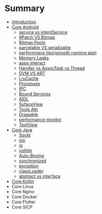 # Summary

* [Introduction](README.md)
* [Core Android](coreAndroid.md)
  * [service vs intentService](coreAndroid/service.md)
  * [9Patch VS Bitmap](coreAndroid/9patch-vs-bitmap.md)
  * [Bitmap Pools](coreAndroid/bitmap-pools.md)
  * [parcelable VS serializable](coreAndroid/parcelable-vs-serializable.md)
  * [performnace tips\(smooth running app\)](coreAndroid/performnace-tipssmooth-running-app.md)
  * [Memory Leaks](coreAndroid/memory-leaks.md)
  * [apps interact](coreAndroid/apps-interact.md)
  * [Handler vs AsyncTask vs Thread](coreAndroid/handler-vs-asynctask-vs-thread.md)
  * [DVM VS ART](coreAndroid/dvm-vs-art.md)
  * [LruCache](coreAndroid/lrucache.md)
  * [Processes](coreAndroid/processes.md)
  * [IPC](coreAndroid/ipc.md)
  * [Bound Services](coreAndroid/bound-services.md)
  * [AIDL](coreAndroid/aidl.md)
  * [SufaceView](coreAndroid/sufaceview.md)
  * [Tools Attr](coreAndroid/tools-attr.md)
  * [Drawable](coreAndroid/drawable.md)
  * [performance monitor](coreAndroid/performance-monitor.md)
  * [TextView](coreAndroid/textview.md)
* [Core Java](core-java.md)
  * [Sockt](core-java/sockt.md)
  * [nio](core-java/nio.md)
  * [io](core-java/io.md)
  * [volitile](core-java/volitile.md)
  * [Auto-Boxing](core-java/auto-boxing.md)
  * [synchronized](core-java/synchronized.md)
  * [exception](core-java/exception.md)
  * [classLoader](core-java/classloader.md)
  * [abstract vs interface](core-java/abstract-vs-interface.md)
* [Core Kotlin](core-kotlin.md)
* Core Linux
* Core Nginx
* Core Docker
* Core Flutter
* Core SICP

